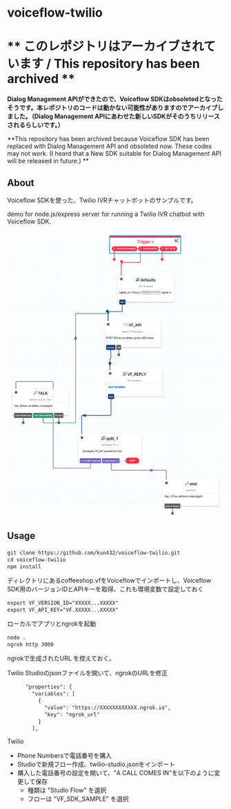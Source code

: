 # voiceflow-twilio

# ** このレポジトリはアーカイブされています / This repository has been archived **

**Dialog Management APIができたので、Voiceflow SDKはobsoletedとなったそうです。本レポジトリのコードは動かない可能性がありますのでアーカイブしました。（Dialog Management APIにあわせた新しいSDKがそのうちリリースされるらしいです。）**

**This repository has been archived because Voiceflow SDK has been replaced with Dialog Management API and obsoleted now. These codes may not work. (I heard that a New SDK suitable for Dialog Management API will be released in future.) **

## About

Voiceflow SDKを使った、Twilio IVRチャットボットのサンプルです。

demo for node.js/express server for running a Twilio IVR chatbot with Voiceflow SDK.

![](public/twilio-studio.png)


## Usage

```
git clone https://github.com/kun432/voiceflow-twilio.git
cd voiceflow-twilio
npm install
```

ディレクトリにあるcoffeeshop.vfをVoiceflowでインポートし、Voiceflow SDK用のバージョンIDとAPIキーを取得、これも環境変数で設定しておく

```
export VF_VERSION_ID="XXXXX...XXXXX"
export VF_API_KEY="VF.XXXXX...XXXXX"
```

ローカルでアプリとngrokを起動

```
node .
ngrok http 3000
```

ngrokで生成されたURL を控えておく。

Twilio Studioのjsonファイルを開いて、ngrokのURLを修正

```
      "properties": {
        "variables": [
          {
            "value": "https://XXXXXXXXXXXX.ngrok.io",
            "key": "ngrok_url"
          }
        ],
```

Twilio

- Phone Numbersで電話番号を購入
- Studioで新規フロー作成、twilio-studio.jsonをインポート
- 購入した電話番号の設定を開いて、"A CALL COMES IN"を以下のように変更して保存
  - 種類は "Studio Flow" を選択
  - フローは "VF_SDK_SAMPLE" を選択
